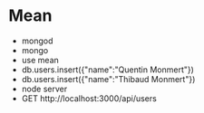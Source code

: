 # Mean

* mongod
* mongo
* use mean
* db.users.insert({"name":"Quentin Monmert"})
* db.users.insert({"name":"Thibaud Monmert"})
* node server
* GET http://localhost:3000/api/users
